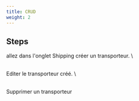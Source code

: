 ```yaml
---
title: CRUD
weight: 2
---
```

## Steps

allez dans l'onglet Shipping créer un transporteur.\
\
Editer le transporteur créé.\
\
Supprimer un transporteur

